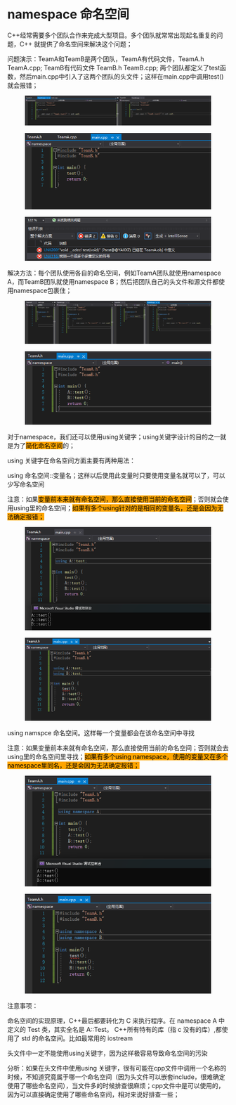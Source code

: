 # namespace 命名空间

C++经常需要多个团队合作来完成大型项目。多个团队就常常出现起名重复的问题，C++ 就提供了命名空间来解决这个问题；



问题演示：TeamA和TeamB是两个团队，TeamA有代码文件，TeamA.h TeamA.cpp; TeamB有代码文件 TeamB.h TeamB.cpp; 两个团队都定义了test函数，然后main.cpp中引入了这两个团队的头文件；这样在main.cpp中调用test()就会报错；

<figure><img src="../../.gitbook/assets/image (2) (1).png" alt=""><figcaption></figcaption></figure>

<div align="left">

<figure><img src="../../.gitbook/assets/image (3).png" alt=""><figcaption></figcaption></figure>

</div>

<div align="left">

<figure><img src="../../.gitbook/assets/image (4).png" alt=""><figcaption></figcaption></figure>

</div>



解决方法：每个团队使用各自的命名空间，例如TeamA团队就使用namespace A，而TeamB团队就使用namespace B；然后把团队自己的头文件和源文件都使用namespace包裹住；

<figure><img src="../../.gitbook/assets/image (5).png" alt=""><figcaption></figcaption></figure>

<div align="left">

<figure><img src="../../.gitbook/assets/image (6).png" alt=""><figcaption></figcaption></figure>

</div>



对于namespace，我们还可以使用using关键字；using关键字设计的目的之一就是为了<mark style="background-color:orange;">简化命名空间</mark>的；



using 关键字在命名空间方面主要有两种用法：

using 命名空间::变量名；这样以后使用此变量时只要使用变量名就可以了，可以少写命名空间

注意：如果<mark style="background-color:orange;">变量前本来就有命名空间，那么直接使用当前的命名空间</mark>；否则就会使用using里的命名空间；<mark style="background-color:orange;">如果有多个using针对的是相同的变量名，还是会因为无法确定报错；</mark>

<figure><img src="../../.gitbook/assets/image (7).png" alt=""><figcaption></figcaption></figure>

<figure><img src="../../.gitbook/assets/image (8).png" alt=""><figcaption></figcaption></figure>

using namspce 命名空间。这样每一个变量都会在该命名空间中寻找

注意：如果变量前本来就有命名空间，那么直接使用当前的命名空间；否则就会去using里的命名空间里寻找；<mark style="background-color:orange;">如果有多个using namespace，使用的变量又在多个namespace里同名，还是会因为无法确定报错；</mark>

<div align="left">

<figure><img src="../../.gitbook/assets/image (9).png" alt=""><figcaption></figcaption></figure>

</div>

<div align="left">

<figure><img src="../../.gitbook/assets/image (10).png" alt=""><figcaption></figcaption></figure>

</div>

注意事项：

命名空间的实现原理，C++最后都要转化为 C 来执行程序。在 namespace A 中定义的 Test 类，其实全名是 A::Test。 C++所有特有的库（指 c 没有的库）,都使用了 std 的命名空间。比如最常用的 iostream



头文件中一定不能使用using关键字，因为这样极容易导致命名空间的污染

分析：如果在头文件中使用using 关键字，很有可能在cpp文件中调用一个名称的时候，不知道究竟属于哪一个命名空间（因为头文件可以嵌套include，很难确定使用了哪些命名空间），当文件多的时候排查很麻烦；cpp文件中是可以使用的，因为可以直接确定使用了哪些命名空间，相对来说好排查一些；

